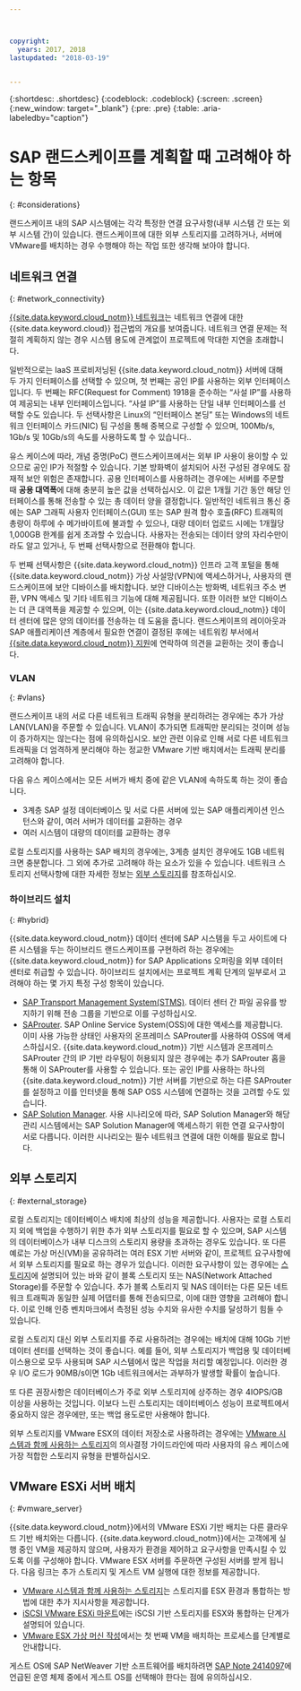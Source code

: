 ```yaml
---



copyright:
  years: 2017, 2018
lastupdated: "2018-03-19"


---
```


{:shortdesc: .shortdesc}
{:codeblock: .codeblock}
{:screen: .screen}
{:new_window: target="_blank"}
{:pre: .pre}
{:table: .aria-labeledby="caption"}

# SAP 랜드스케이프를 계획할 때 고려해야 하는 항목
{: #considerations}

랜드스케이프 내의 SAP 시스템에는 각각 특정한 연결 요구사항(내부 시스템 간 또는 외부 시스템 간)이 있습니다. 랜드스케이프에 대한 외부 스토리지를 고려하거나, 서버에 VMware를 배치하는 경우 수행해야 하는 작업 또한 생각해 보아야 합니다.

## 네트워크 연결
{: #network_connectivity}

[{{site.data.keyword.cloud_notm}} 네트워크](/docs/infrastructure/sap-netweaver/sap-about.html#ibm_cloud_network)는 네트워크 연결에 대한 {{site.data.keyword.cloud}} 접근법의 개요를 보여줍니다. 네트워크 연결 문제는 적절히 계획하지 않는 경우 시스템 용도에 관계없이 프로젝트에 막대한 지연을 초래합니다. 

일반적으로는 IaaS 프로비저닝된 {{site.data.keyword.cloud_notm}} 서버에 대해 두 가지 인터페이스를 선택할 수 있으며, 첫 번째는 공인 IP를 사용하는 외부 인터페이스입니다. 두 번째는 RFC(Request for Comment) 1918을 준수하는 “사설 IP”를 사용하여 제공되는 내부 인터페이스입니다. “사설 IP”를 사용하는 단일 내부 인터페이스를 선택할 수도 있습니다. 두 선택사항은 Linux의 “인터페이스 본딩” 또는 Windows의 네트워크 인터페이스 카드(NIC) 팀 구성을 통해 중복으로 구성할 수 있으며, 100Mb/s, 1Gb/s 및 10Gb/s의 속도를 사용하도록 할 수 있습니다..

유스 케이스에 따라, 개념 증명(PoC) 랜드스케이프에서는 외부 IP 사용이 용이할 수 있으므로 공인 IP가 적절할 수 있습니다. 기본 방화벽이 설치되어 사전 구성된 경우에도 잠재적 보안 위험은 존재합니다. 공용 인터페이스를 사용하려는 경우에는 서버를 주문할 때 **공용 대역폭**에 대해 충분히 높은 값을 선택하십시오. 이 값은 1개월 기간 동안 해당 인터페이스를 통해 전송할 수 있는 총 데이터 양을 결정합니다. 일반적인 네트워크 통신 중에는 SAP 그래픽 사용자 인터페이스(GUI) 또는 SAP 원격 함수 호출(RFC) 트래픽의 총량이 하루에 수 메가바이트에 불과할 수 있으나, 대량 데이터 업로드 시에는 1개월당 1,000GB 한계를 쉽게 초과할 수 있습니다. 사용자는 전송되는 데이터 양의 자리수만이라도 알고 있거나, 두 번째 선택사항으로 전환해야 합니다.

두 번째 선택사항은 {{site.data.keyword.cloud_notm}} 인프라 고객 포털을 통해 {{site.data.keyword.cloud_notm}} 가상 사설망(VPN)에 액세스하거나, 사용자의 랜드스케이프에 보안 디바이스를 배치합니다. 보안 디바이스는 방화벽, 네트워크 주소 변환, VPN 액세스 및 기타 네트워크 기능에 대해 제공됩니다. 또한 이러한 보안 디바이스는 더 큰 대역폭을 제공할 수 있으며, 이는 {{site.data.keyword.cloud_notm}} 데이터 센터에 많은 양의 데이터를 전송하는 데 도움을 줍니다. 랜드스케이프의 레이아웃과 SAP 애플리케이션 계층에서 필요한 연결이 결정된 후에는 네트워킹 부서에서 [{{site.data.keyword.cloud_notm}} 지원](https://console.bluemix.net/docs/get-support/howtogetsupport.html#getting-customer-support)에 연락하여 의견을 교환하는 것이 좋습니다.

### VLAN
{: #vlans}

랜드스케이프 내의 서로 다른 네트워크 트래픽 유형을 분리하려는 경우에는 추가 가상 LAN(VLAN)을 주문할 수 있습니다. VLAN이 추가되면 트래픽만 분리되는 것이며 성능이 증가하지는 않는다는 점에 유의하십시오. 보안 관련 이유로 인해 서로 다른 네트워크 트래픽을 더 엄격하게 분리해야 하는 정교한 VMware 기반 배치에서는 트래픽 분리를 고려해야 합니다.

다음 유스 케이스에서는 모든 서버가 배치 중에 같은 VLAN에 속하도록 하는 것이 좋습니다.
  *	3계층 SAP 설정 데이터베이스 및 서로 다른 서버에 있는 SAP 애플리케이션 인스턴스와 같이, 여러 서버가 데이터를 교환하는 경우
  *	여러 시스템이 대량의 데이터를 교환하는 경우

로컬 스토리지를 사용하는 SAP 배치의 경우에는, 3계층 설치인 경우에도 1GB 네트워크면 충분합니다. 그 외에 추가로 고려해야 하는 요소가 있을 수 있습니다. 네트워크 스토리지 선택사항에 대한 자세한 정보는 [외부 스토리지](/docs/infrastructure/sap-netweaver/sap-considerations.html#external_storage)를 참조하십시오.

### 하이브리드 설치
{: #hybrid}

{{site.data.keyword.cloud_notm}} 데이터 센터에 SAP 시스템을 두고 사이트에 다른 시스템을 두는 하이브리드 랜드스케이프를 구현하려 하는 경우에는 {{site.data.keyword.cloud_notm}} for SAP Applications 오퍼링을 외부 데이터 센터로 취급할 수 있습니다. 하이브리드 설치에서는 프로젝트 계획 단계의 일부로서 고려해야 하는 몇 가지 특정 구성 항목이 있습니다.

  *	[SAP Transport Management System(STMS)](https://help.sap.com/saphelp_me60/helpdata/en/c4/6045377b52253de10000009b38f889/frameset.htm). 데이터 센터 간 파일 공유를 방지하기 위해 전송 그룹을 기반으로 이를 구성하십시오.
  *	[SAProuter](https://support.sap.com/en/tools/connectivity-tools/saprouter.html). SAP Online Service System(OSS)에 대한 액세스를 제공합니다. 이미 사용 가능한 상태인 사용자의 온프레미스 SAProuter를 사용하여 OSS에 액세스하십시오. {{site.data.keyword.cloud_notm}} 기반 시스템과 온프레미스 SAProuter 간의 IP 기반 라우팅이 허용되지 않은 경우에는 추가 SAProuter 홉을 통해 이 SAProuter를 사용할 수 있습니다. 또는 공인 IP를 사용하는 하나의 {{site.data.keyword.cloud_notm}} 기반 서버를 기반으로 하는 다른 SAProuter를 설정하고 이를 인터넷을 통해 SAP OSS 시스템에 연결하는 것을 고려할 수도 있습니다.
  *	[SAP Solution Manager](https://support.sap.com/en/solution-manager.html). 사용 시나리오에 따라, SAP Solution Manager와 해당 관리 시스템에서는 SAP Solution Manager에 액세스하기 위한 연결 요구사항이 서로 다릅니다. 이러한 시나리오는 필수 네트워크 연결에 대한 이해를 필요로 합니다.  

## 외부 스토리지
{: #external_storage}

로컬 스토리지는 데이터베이스 배치에 최상의 성능을 제공합니다. 사용자는 로컬 스토리지 외에 백업을 수행하기 위한 추가 외부 스토리지를 필요로 할 수 있으며, SAP 시스템의 데이터베이스가 내부 디스크의 스토리지 용량을 초과하는 경우도 있습니다. 또 다른 예로는 가상 머신(VM)을 공유하려는 여러 ESX 기반 서버와 같이, 프로젝트 요구사항에서 외부 스토리지를 필요로 하는 경우가 있습니다. 이러한 요구사항이 있는 경우에는 [스토리지](/docs/infrastructure/sap-netweaver/sap-general-iaas-concepts.html#storage)에 설명되어 있는 바와 같이 블록 스토리지 또는 NAS(Network Attached Storage)를 주문할 수 있습니다. 추가 블록 스토리지 및 NAS 데이터는 다른 모든 네트워크 트래픽과 동일한 실제 어댑터를 통해 전송되므로, 이에 대한 영향을 고려해야 합니다. 이로 인해 인증 벤치마크에서 측정된 성능 수치와 유사한 수치를 달성하기 힘들 수 있습니다.

로컬 스토리지 대신 외부 스토리지를 주로 사용하려는 경우에는 배치에 대해 10Gb 기반 데이터 센터를 선택하는 것이 좋습니다. 예를 들어, 외부 스토리지가 백업용 및 데이터베이스용으로 모두 사용되며 SAP 시스템에서 많은 작업을 처리할 예정입니다. 이러한 경우 I/O 로드가 90MB/s이면 1Gb 네트워크에서는 과부하가 발생할 확률이 높습니다.

또 다른 권장사항은 데이터베이스가 주로 외부 스토리지에 상주하는 경우 4IOPS/GB 이상을 사용하는 것입니다. 이보다 느린 스토리지는 데이터베이스 성능이 프로젝트에서 중요하지 않은 경우에만, 또는 백업 용도로만 사용해야 합니다.

외부 스토리지를 VMware ESX의 데이터 저장소로 사용하려는 경우에는 [VMware 시스템과 함께 사용하는 스토리지](https://console.bluemix.net/docs/infrastructure/vmware/select-storage-option-use-vmware.html#storage-to-use-with-vmware-systems)의 의사결정 가이드라인에 따라 사용자의 유스 케이스에 가장 적합한 스토리지 유형을 판별하십시오.

## VMware ESXi 서버 배치
{: #vmware_server}

{{site.data.keyword.cloud_notm}}에서의 VMware ESXi 기반 배치는 다른 클라우드 기반 배치와는 다릅니다. {{site.data.keyword.cloud_notm}}에서는 고객에게 실행 중인 VM을 제공하지 않으며, 사용자가 환경을 제어하고 요구사항을 만족시킬 수 있도록 이를 구성해야 합니다. VMware ESX 서버를 주문하면 구성된 서버를 받게 됩니다. 다음 링크는 추가 스토리지 및 게스트 VM 실행에 대한 정보를 제공합니다.

  *	[VMware 시스템과 함께 사용하는 스토리지](https://console.bluemix.net/docs/infrastructure/vmware/select-storage-option-use-vmware.html#storage-to-use-with-vmware-systems)는 스토리지를 ESX 환경과 통합하는 방법에 대한 추가 지시사항을 제공합니다.
  * [iSCSI VMware ESXi 마운트](https://console.bluemix.net/docs/infrastructure/vmware/mounting-iscsi-vmware-esxi.html#mounting-iscsi-vmware-esxi)에는 iSCSI 기반 스토리지를 ESX와 통합하는 단계가 설명되어 있습니다.
  * [VMware ESX 가상 머신 작성](https://console.bluemix.net/docs/infrastructure/vmware/vmware-esx-create-virtual-machine.html#creating-a-vmware-esx-virtual-machine)에서는 첫 번째 VM을 배치하는 프로세스를 단계별로 안내합니다.

게스트 OS에 SAP NetWeaver 기반 소프트웨어를 배치하려면 [SAP Note 2414097](https://launchpad.support.sap.com/#/notes/2414097)에 언급된 운영 체제 중에서 게스트 OS를 선택해야 한다는 점에 유의하십시오.

